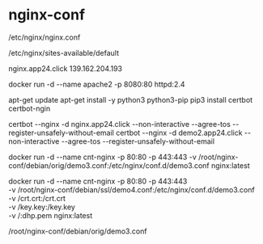 # nginx-conf

/etc/nginx/nginx.conf

/etc/nginx/sites-available/default

nginx.app24.click 139.162.204.193

docker run -d --name apache2 -p 8080:80 httpd:2.4

apt-get update
apt-get install -y python3 python3-pip
pip3 install certbot certbot-ngin

certbot --nginx -d nginx.app24.click --non-interactive --agree-tos --register-unsafely-without-email
certbot --nginx -d demo2.app24.click --non-interactive --agree-tos --register-unsafely-without-email


docker run -d --name cnt-nginx -p 80:80 -p 443:443 -v /root/nginx-conf/debian/orig/demo3.conf:/etc/nginx/conf.d/demo3.conf nginx:latest


docker run -d --name cnt-nginx -p 80:80 -p 443:443 \
-v /root/nginx-conf/debian/ssl/demo4.conf:/etc/nginx/conf.d/demo3.conf \
-v /crt.crt:/crt.crt \
-v /key.key:/key.key \
-v /:dhp.pem
nginx:latest

/root/nginx-conf/debian/orig/demo3.conf